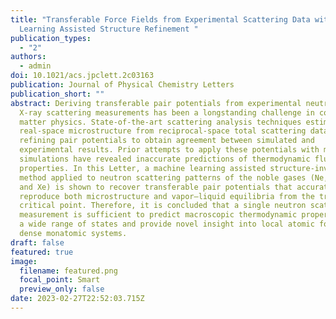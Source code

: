 ```yaml
---
title: "Transferable Force Fields from Experimental Scattering Data with Machine
  Learning Assisted Structure Refinement "
publication_types:
  - "2"
authors:
  - admin
doi: 10.1021/acs.jpclett.2c03163
publication: Journal of Physical Chemistry Letters
publication_short: ""
abstract: Deriving transferable pair potentials from experimental neutron and
  X-ray scattering measurements has been a longstanding challenge in condensed
  matter physics. State-of-the-art scattering analysis techniques estimate
  real-space microstructure from reciprocal-space total scattering data by
  refining pair potentials to obtain agreement between simulated and
  experimental results. Prior attempts to apply these potentials with molecular
  simulations have revealed inaccurate predictions of thermodynamic fluid
  properties. In this Letter, a machine learning assisted structure-inversion
  method applied to neutron scattering patterns of the noble gases (Ne, Ar, Kr,
  and Xe) is shown to recover transferable pair potentials that accurately
  reproduce both microstructure and vapor–liquid equilibria from the triple to
  critical point. Therefore, it is concluded that a single neutron scattering
  measurement is sufficient to predict macroscopic thermodynamic properties over
  a wide range of states and provide novel insight into local atomic forces in
  dense monatomic systems.
draft: false
featured: true
image:
  filename: featured.png
  focal_point: Smart
  preview_only: false
date: 2023-02-27T22:52:03.715Z
---
```

